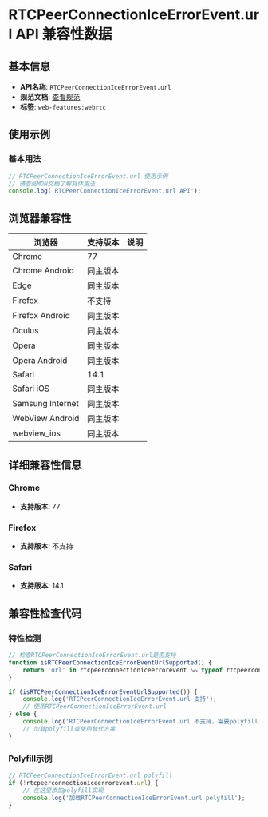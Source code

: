# RTCPeerConnectionIceErrorEvent.url API 兼容性数据

## 基本信息

- **API名称**: `RTCPeerConnectionIceErrorEvent.url`
- **规范文档**: [查看规范](https://w3c.github.io/webrtc-pc/#dom-rtcpeerconnectioniceerrorevent-url)
- **标签**: `web-features:webrtc`

## 使用示例

### 基本用法

```javascript
// RTCPeerConnectionIceErrorEvent.url 使用示例
// 请查阅MDN文档了解具体用法
console.log('RTCPeerConnectionIceErrorEvent.url API');
```

## 浏览器兼容性

| 浏览器 | 支持版本 | 说明 |
|--------|----------|------|
| Chrome | 77 |  |
| Chrome Android | 同主版本 |  |
| Edge | 同主版本 |  |
| Firefox | 不支持 |  |
| Firefox Android | 同主版本 |  |
| Oculus | 同主版本 |  |
| Opera | 同主版本 |  |
| Opera Android | 同主版本 |  |
| Safari | 14.1 |  |
| Safari iOS | 同主版本 |  |
| Samsung Internet | 同主版本 |  |
| WebView Android | 同主版本 |  |
| webview_ios | 同主版本 |  |

## 详细兼容性信息

### Chrome

- **支持版本**: 77

### Firefox

- **支持版本**: 不支持

### Safari

- **支持版本**: 14.1

## 兼容性检查代码

### 特性检测

```javascript
// 检查RTCPeerConnectionIceErrorEvent.url是否支持
function isRTCPeerConnectionIceErrorEventUrlSupported() {
    return 'url' in rtcpeerconnectioniceerrorevent && typeof rtcpeerconnectioniceerrorevent.url === 'function';
}

if (isRTCPeerConnectionIceErrorEventUrlSupported()) {
    console.log('RTCPeerConnectionIceErrorEvent.url 支持');
    // 使用RTCPeerConnectionIceErrorEvent.url
} else {
    console.log('RTCPeerConnectionIceErrorEvent.url 不支持，需要polyfill');
    // 加载polyfill或使用替代方案
}
```

### Polyfill示例

```javascript
// RTCPeerConnectionIceErrorEvent.url polyfill
if (!rtcpeerconnectioniceerrorevent.url) {
    // 在这里添加polyfill实现
    console.log('加载RTCPeerConnectionIceErrorEvent.url polyfill');
}
```

